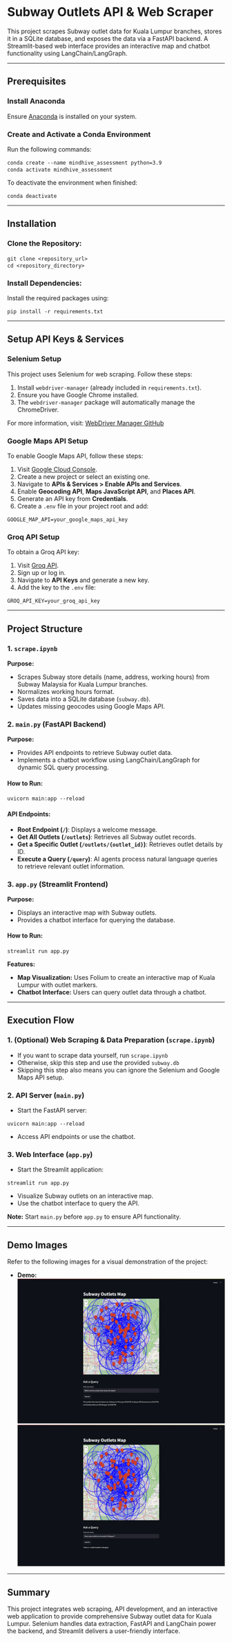 # Subway Outlets API & Web Scraper

This project scrapes Subway outlet data for Kuala Lumpur branches, stores it in a SQLite database, and exposes the data via a FastAPI backend. A Streamlit-based web interface provides an interactive map and chatbot functionality using LangChain/LangGraph.

---

## Prerequisites

### Install Anaconda
Ensure [Anaconda](https://www.anaconda.com/products/individual) is installed on your system.

### Create and Activate a Conda Environment
Run the following commands:
```
conda create --name mindhive_assessment python=3.9
conda activate mindhive_assessment
```

To deactivate the environment when finished:
```
conda deactivate
```

---

## Installation

### Clone the Repository:
```
git clone <repository_url>
cd <repository_directory>
```

### Install Dependencies:
Install the required packages using:
```
pip install -r requirements.txt
```

---

## Setup API Keys & Services

### Selenium Setup
This project uses Selenium for web scraping. Follow these steps:

1. Install `webdriver-manager` (already included in `requirements.txt`).
2. Ensure you have Google Chrome installed.
3. The `webdriver-manager` package will automatically manage the ChromeDriver.

For more information, visit: [WebDriver Manager GitHub](https://github.com/SergeyPirogov/webdriver_manager)

### Google Maps API Setup
To enable Google Maps API, follow these steps:

1. Visit [Google Cloud Console](https://console.cloud.google.com/).
2. Create a new project or select an existing one.
3. Navigate to **APIs & Services > Enable APIs and Services**.
4. Enable **Geocoding API**, **Maps JavaScript API**, and **Places API**.
5. Generate an API key from **Credentials**.
6. Create a `.env` file in your project root and add:
```
GOOGLE_MAP_API=your_google_maps_api_key
```

### Groq API Setup
To obtain a Groq API key:

1. Visit [Groq API](https://console.groq.com/).
2. Sign up or log in.
3. Navigate to **API Keys** and generate a new key.
4. Add the key to the `.env` file:
```
GROQ_API_KEY=your_groq_api_key
```

---

## Project Structure

### 1. `scrape.ipynb`
**Purpose:**
- Scrapes Subway store details (name, address, working hours) from Subway Malaysia for Kuala Lumpur branches.
- Normalizes working hours format.
- Saves data into a SQLite database (`subway.db`).
- Updates missing geocodes using Google Maps API.

### 2. `main.py` (FastAPI Backend)
**Purpose:**
- Provides API endpoints to retrieve Subway outlet data.
- Implements a chatbot workflow using LangChain/LangGraph for dynamic SQL query processing.

#### How to Run:
```
uvicorn main:app --reload
```

#### API Endpoints:

- **Root Endpoint (`/`)**: Displays a welcome message.
- **Get All Outlets (`/outlets`)**: Retrieves all Subway outlet records.
- **Get a Specific Outlet (`/outlets/{outlet_id}`)**: Retrieves outlet details by ID.
- **Execute a Query (`/query`)**: AI agents process natural language queries to retrieve relevant outlet information.

### 3. `app.py` (Streamlit Frontend)
**Purpose:**
- Displays an interactive map with Subway outlets.
- Provides a chatbot interface for querying the database.

#### How to Run:
```
streamlit run app.py
```

**Features:**
- **Map Visualization:** Uses Folium to create an interactive map of Kuala Lumpur with outlet markers.
- **Chatbot Interface:** Users can query outlet data through a chatbot.

---

## Execution Flow

### 1. (Optional) Web Scraping & Data Preparation (`scrape.ipynb`)
- If you want to scrape data yourself, run `scrape.ipynb`
- Otherwise, skip this step and use the provided `subway.db`
- Skipping this step also means you can ignore the Selenium and Google Maps API setup.

### 2. API Server (`main.py`)
- Start the FastAPI server:
```
uvicorn main:app --reload
```
- Access API endpoints or use the chatbot.

### 3. Web Interface (`app.py`)
- Start the Streamlit application:
```
streamlit run app.py
```
- Visualize Subway outlets on an interactive map.
- Use the chatbot interface to query the API.

**Note:** Start `main.py` before `app.py` to ensure API functionality.

---

## Demo Images

Refer to the following images for a visual demonstration of the project:

- **Demo:**
![Demo](https://raw.githubusercontent.com/LimZheKhae/mindhive_assessment/main/demo1.png)
![Demo](https://raw.githubusercontent.com/LimZheKhae/mindhive_assessment/main/demo2.png)


---

## Summary

This project integrates web scraping, API development, and an interactive web application to provide comprehensive Subway outlet data for Kuala Lumpur. Selenium handles data extraction, FastAPI and LangChain power the backend, and Streamlit delivers a user-friendly interface.
